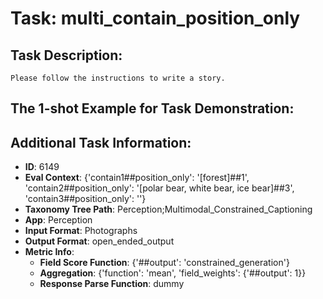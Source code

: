 # Task: multi_contain_position_only

## Task Description:

```
Please follow the instructions to write a story.
```

## The 1-shot Example for Task Demonstration:



## Additional Task Information:

- **ID**: 6149
- **Eval Context**: {'contain1##position_only': '[forest]##1', 'contain2##position_only': '[polar bear, white bear, ice bear]##3', 'contain3##position_only': ''}
- **Taxonomy Tree Path**: Perception;Multimodal_Constrained_Captioning
- **App**: Perception
- **Input Format**: Photographs
- **Output Format**: open_ended_output
- **Metric Info**:
  - **Field Score Function**: {'##output': 'constrained_generation'}
  - **Aggregation**: {'function': 'mean', 'field_weights': {'##output': 1}}
  - **Response Parse Function**: dummy

